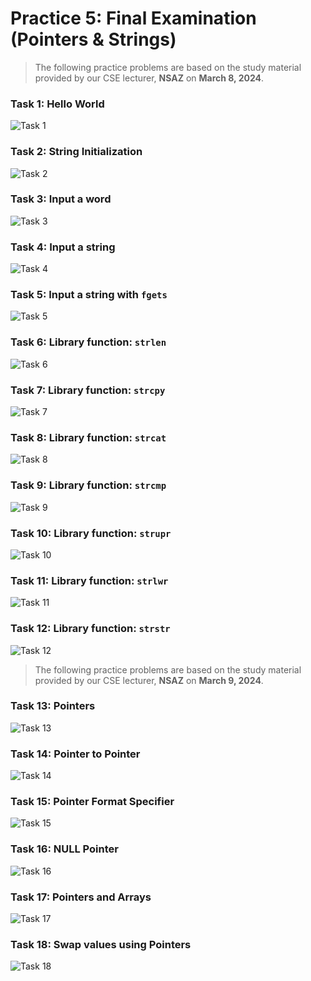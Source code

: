 # Practice 5: Final Examination (Pointers & Strings)

> The following practice problems are based on the study material provided by our CSE lecturer, **NSAZ** on **March 8, 2024**.

### Task 1: Hello World

![Task 1](./preview-01.png)

### Task 2: String Initialization

![Task 2](./preview-02.png)

### Task 3: Input a word

![Task 3](./preview-03.png)

### Task 4: Input a string

![Task 4](./preview-04.png)

### Task 5: Input a string with `fgets`

![Task 5](./preview-05.png)

### Task 6: Library function: `strlen`

![Task 6](./preview-06.png)

### Task 7: Library function: `strcpy`

![Task 7](./preview-07.png)

### Task 8: Library function: `strcat`

![Task 8](./preview-08.png)

### Task 9: Library function: `strcmp`

![Task 9](./preview-09.png)

### Task 10: Library function: `strupr`

![Task 10](./preview-10.png)

### Task 11: Library function: `strlwr`

![Task 11](./preview-11.png)

### Task 12: Library function: `strstr`

![Task 12](./preview-12.png)

> The following practice problems are based on the study material provided by our CSE lecturer, **NSAZ** on **March 9, 2024**.

### Task 13: Pointers

![Task 13](./preview-13.png)

### Task 14: Pointer to Pointer

![Task 14](./preview-14.png)

### Task 15: Pointer Format Specifier

![Task 15](./preview-15.png)

### Task 16: NULL Pointer

![Task 16](./preview-16.png)

### Task 17: Pointers and Arrays

![Task 17](./preview-17.png)

### Task 18: Swap values using Pointers

![Task 18](./preview-18.png)

<!-- === links === -->

[0]: ./lecture-pointers.pptx
[1]: ./lecture-strings.pptx
[2]: https://www.youtube.com/watch?v=zl9hmnj7BZU&list=PLm6UpFb35TJ54xr6bjrtS9PTFnCz340TF
